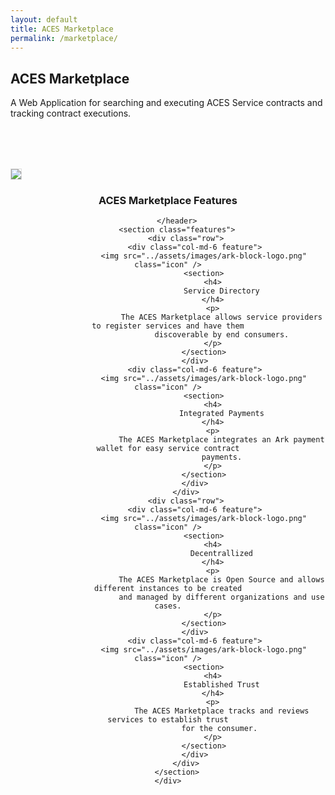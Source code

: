 ```yaml
---
layout: default
title: ACES Marketplace
permalink: /marketplace/
---
```


<div class="spacial-features customFadeInUp" data-scroll="">
    <section class="container">
        <div class="row">
            <div class="col-12">
                <div class="header">
                    <h2>ACES Marketplace</h2>
                    <p>
                        A Web Application for searching and executing ACES Service contracts
                        and tracking contract executions.
                    </p>
                </div>
            </div>
        </div>
    </section>
</div>

<div class="customFadeInUp" data-scroll="" style="margin: 80px auto 0; max-width: 1400px;">
        <img src="../assets/images/aces-marketplace-contract-form.png" class="img-fluid" style="border: 1px solid #ddd">
</div>


<div class="index-features" data-scroll>
    <div class="container">
        <header>
            <h3>ACES Marketplace Features</h3>

        </header>
        <section class="features">
            <div class="row">
                <div class="col-md-6 feature">
                    <img src="../assets/images/ark-block-logo.png" class="icon" />
                    <section>
                        <h4>
                            Service Directory
                        </h4>
                        <p>
                            The ACES Marketplace allows service providers to register services and have them
                            discoverable by end consumers.
                        </p>
                    </section>
                </div>
                <div class="col-md-6 feature">
                    <img src="../assets/images/ark-block-logo.png" class="icon" />
                    <section>
                        <h4>
                            Integrated Payments
                        </h4>
                        <p>
                            The ACES Marketplace integrates an Ark payment wallet for easy service contract
                            payments.
                        </p>
                    </section>
                </div>
            </div>
            <div class="row">
                <div class="col-md-6 feature">
                    <img src="../assets/images/ark-block-logo.png" class="icon" />
                    <section>
                        <h4>
                            Decentrallized
                        </h4>
                        <p>
                            The ACES Marketplace is Open Source and allows different instances to be created
                            and managed by different organizations and use cases.
                        </p>
                    </section>
                </div>
                <div class="col-md-6 feature">
                    <img src="../assets/images/ark-block-logo.png" class="icon" />
                    <section>
                        <h4>
                            Established Trust
                        </h4>
                        <p>
                            The ACES Marketplace tracks and reviews services to establish trust
                            for the consumer. 
                        </p>
                    </section>
                </div>
            </div>
        </section>
    </div>
</div>


<!--
<div class="index-clients">
    <div class="container">
        <header>
            <h4>Marketplace Statistics</h4>
        </header>
        <div class="about-2-stats">

            <div class="container">
                <div class="row">
                    <div class="col-md-3 text-center">
                        <span>4</span>
                        <p>Listeners</p>
                    </div>
                    <div class="col-md-3 text-center">
                        <span>1</span>
                        <p>Services</p>
                    </div>
                    <div class="col-md-3 text-center">
                        <span>1</span>
                        <p>Marketplaces</p>
                    </div>
                    <div class="col-md-3 text-center">
                        <span>0 BTC</span>
                        <p>Volume</p>
                    </div>
                </div>
            </div>
        </div>
    </div>
</div>
-->